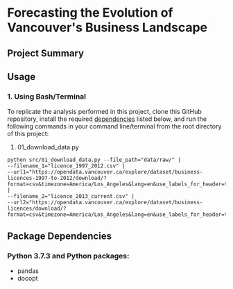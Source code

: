 # Forecasting the Evolution of Vancouver's Business Landscape

## Project Summary  

## Usage
### 1. Using Bash/Terminal 

To replicate the analysis performed in this project, clone this GitHub repository, install the required [dependencies](#package-dependencies) listed below, and run the following commands in your command line/terminal from the root directory of this project:

1. 01_download_data.py
```
python src/01_download_data.py --file_path="data/raw/" |
--filename_1="licence_1997_2012.csv" |
--url1="https://opendata.vancouver.ca/explore/dataset/business-licences-1997-to-2012/download/?format=csv&timezone=America/Los_Angeles&lang=en&use_labels_for_header=true&csv_separator=%3B" |
--filename_2="licence_2013_current.csv" |
--url2="https://opendata.vancouver.ca/explore/dataset/business-licences/download/?format=csv&timezone=America/Los_Angeles&lang=en&use_labels_for_header=true&csv_separator=%3B"
```

## Package Dependencies
### Python 3.7.3 and Python packages:

- pandas 
- docopt 

